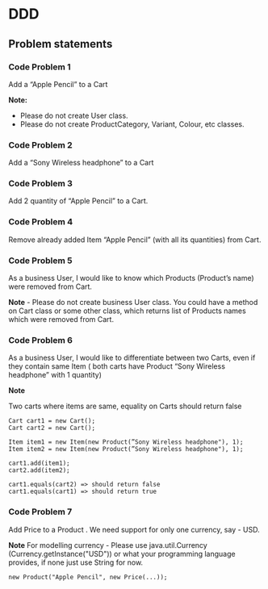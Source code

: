 # DDD

## Problem statements

### Code Problem 1

Add a “Apple Pencil” to a Cart

**Note:**

* Please do not create User class.
* Please do not create ProductCategory, Variant, Colour, etc classes.

### Code Problem 2

Add a “Sony Wireless headphone” to a Cart

### Code Problem 3

Add 2 quantity of “Apple Pencil” to a Cart.

### Code Problem 4

Remove already added Item “Apple Pencil” (with all its quantities) from Cart.

### Code Problem 5

As a business User, I would like to know which Products (Product’s name) were removed from Cart.

**Note** - Please do not create business User class. You could have a method on Cart class or some other class, which
returns list of Products names which were removed from Cart.

### Code Problem 6

As a business User, I would like to differentiate between two Carts, even if they contain same Item ( both carts have Product “Sony Wireless headphone” with 1 quantity)

**Note**

Two carts where items are same, equality on Carts should return false
```
Cart cart1 = new Cart();
Cart cart2 = new Cart();

Item item1 = new Item(new Product(”Sony Wireless headphone"), 1);
Item item2 = new Item(new Product(”Sony Wireless headphone"), 1);

cart1.add(item1);
cart2.add(item2);

cart1.equals(cart2) => should return false
cart1.equals(cart1) => should return true
```

### Code Problem 7

Add Price to a Product . We need support for only one currency, say - USD.

**Note**
For modelling currency - Please use java.util.Currency (Currency.getInstance("USD"))  or what your programming language provides, if none just use String for now.
```
new Product("Apple Pencil", new Price(...));
```

